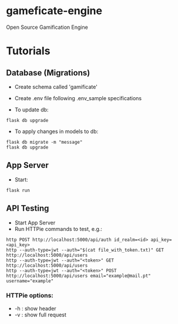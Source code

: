 # gameficate-engine
Open Source Gamification Engine


# Tutorials

## Database (Migrations)

- Create schema called 'gamificate'

- Create .env file following .env_sample specifications

- To update db: 
```shell
flask db upgrade
```

- To apply changes in models to db: 
```shell
flask db migrate -m "message"
flask db upgrade
```

## App Server

- Start:
```shell
flask run
```

## API Testing

- Start App Server
- Run HTTPie commands to test, e.g.:
```shell
http POST http://localhost:5000/api/auth id_realm=<id> api_key=<api_key>
http --auth-type=jwt --auth="$(cat file_with_token.txt)" GET http://localhost:5000/api/users
http --auth-type=jwt --auth="<token>" GET http://localhost:5000/api/users
http --auth-type=jwt --auth="<token>" POST http://localhost:5000/api/users email="example@mail.pt" username="example"
```
### HTTPie options:
* -h : show header
* -v : show full request